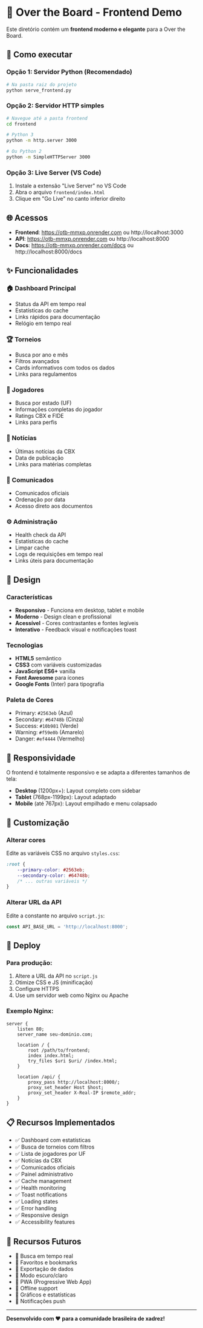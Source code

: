 # 🎯 Over the Board - Frontend Demo

Este diretório contém um **frontend moderno e elegante** para a Over the Board.

## 🚀 Como executar

### Opção 1: Servidor Python (Recomendado)
```bash
# Na pasta raiz do projeto
python serve_frontend.py
```

### Opção 2: Servidor HTTP simples
```bash
# Navegue até a pasta frontend
cd frontend

# Python 3
python -m http.server 3000

# Ou Python 2
python -m SimpleHTTPServer 3000
```

### Opção 3: Live Server (VS Code)
1. Instale a extensão "Live Server" no VS Code
2. Abra o arquivo `frontend/index.html`
3. Clique em "Go Live" no canto inferior direito

## 🌐 Acessos

- **Frontend**: https://otb-mmxp.onrender.com ou http://localhost:3000
- **API**: https://otb-mmxp.onrender.com ou http://localhost:8000
- **Docs**: https://otb-mmxp.onrender.com/docs ou http://localhost:8000/docs

## ✨ Funcionalidades

### 🏠 Dashboard Principal
- Status da API em tempo real
- Estatísticas do cache
- Links rápidos para documentação
- Relógio em tempo real

### 🏆 Torneios
- Busca por ano e mês
- Filtros avançados
- Cards informativos com todos os dados
- Links para regulamentos

### 👥 Jogadores
- Busca por estado (UF)
- Informações completas do jogador
- Ratings CBX e FIDE
- Links para perfis

### 📰 Notícias
- Últimas notícias da CBX
- Data de publicação
- Links para matérias completas

### 📢 Comunicados
- Comunicados oficiais
- Ordenação por data
- Acesso direto aos documentos

### ⚙️ Administração
- Health check da API
- Estatísticas do cache
- Limpar cache
- Logs de requisições em tempo real
- Links úteis para documentação

## 🎨 Design

### Características
- **Responsivo** - Funciona em desktop, tablet e mobile
- **Moderno** - Design clean e profissional
- **Acessível** - Cores contrastantes e fontes legíveis
- **Interativo** - Feedback visual e notificações toast

### Tecnologias
- **HTML5** semântico
- **CSS3** com variáveis customizadas
- **JavaScript ES6+** vanilla
- **Font Awesome** para ícones
- **Google Fonts** (Inter) para tipografia

### Paleta de Cores
- Primary: `#2563eb` (Azul)
- Secondary: `#64748b` (Cinza)
- Success: `#10b981` (Verde)
- Warning: `#f59e0b` (Amarelo)
- Danger: `#ef4444` (Vermelho)

## 📱 Responsividade

O frontend é totalmente responsivo e se adapta a diferentes tamanhos de tela:

- **Desktop** (1200px+): Layout completo com sidebar
- **Tablet** (768px-1199px): Layout adaptado
- **Mobile** (até 767px): Layout empilhado e menu colapsado

## 🔧 Customização

### Alterar cores
Edite as variáveis CSS no arquivo `styles.css`:
```css
:root {
    --primary-color: #2563eb;
    --secondary-color: #64748b;
    /* ... outras variáveis */
}
```

### Alterar URL da API
Edite a constante no arquivo `script.js`:
```javascript
const API_BASE_URL = 'http://localhost:8000';
```

## 🚀 Deploy

### Para produção:
1. Altere a URL da API no `script.js`
2. Otimize CSS e JS (minificação)
3. Configure HTTPS
4. Use um servidor web como Nginx ou Apache

### Exemplo Nginx:
```nginx
server {
    listen 80;
    server_name seu-dominio.com;
    
    location / {
        root /path/to/frontend;
        index index.html;
        try_files $uri $uri/ /index.html;
    }
    
    location /api/ {
        proxy_pass http://localhost:8000/;
        proxy_set_header Host $host;
        proxy_set_header X-Real-IP $remote_addr;
    }
}
```

## 📋 Recursos Implementados

- ✅ Dashboard com estatísticas
- ✅ Busca de torneios com filtros
- ✅ Lista de jogadores por UF
- ✅ Notícias da CBX
- ✅ Comunicados oficiais
- ✅ Painel administrativo
- ✅ Cache management
- ✅ Health monitoring
- ✅ Toast notifications
- ✅ Loading states
- ✅ Error handling
- ✅ Responsive design
- ✅ Accessibility features

## 🔮 Recursos Futuros

- 🔄 Busca em tempo real
- 🔄 Favoritos e bookmarks
- 🔄 Exportação de dados
- 🔄 Modo escuro/claro
- 🔄 PWA (Progressive Web App)
- 🔄 Offline support
- 🔄 Gráficos e estatísticas
- 🔄 Notificações push

---

**Desenvolvido com ❤️ para a comunidade brasileira de xadrez!**
